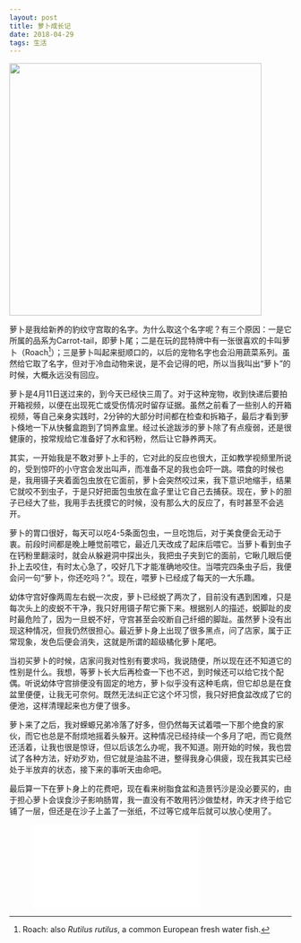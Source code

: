 ```yaml
---
layout: post
title: 萝卜成长记
date: 2018-04-29
tags: 生活
---
```


<a href="https://i.imgur.com/ijadMvF.jpg" data-lightbox='Roach' title-lightbox='我萌吗？'><img src="https://i.imgur.com/UTv6Yng.jpg?1" width='450px'></a>

萝卜是我给新养的豹纹守宫取的名字。为什么取这个名字呢？有三个原因：一是它所属的品系为Carrot-tail，即萝卜尾；二是在玩的昆特牌中有一张很喜欢的卡叫萝卜（Roach[^1]）；三是萝卜叫起来挺顺口的，以后的宠物名字也会沿用蔬菜系列。虽然给它取了名字，但对于冷血动物来说，是不会记得的吧，所以当我叫出“萝卜”的时候，大概永远没有回应。

萝卜是4月11日送过来的，到今天已经快三周了。对于这种宠物，收到快递后要拍开箱视频，以便在出现死亡或受伤情况时留存证据。虽然之前看了一些别人的开箱视频，等自己亲身实践时，2分钟的大部分时间都在检查和拆箱子，最后才看到萝卜倏地一下从快餐盒跑到了饲养盒里。经过长途跋涉的萝卜除了有点瘦弱，还是很健康的，按常规给它准备好了水和钙粉，然后让它静养两天。

其实，一开始我是不敢对萝卜上手的，它对此的反应也很大，正如教学视频里所说的，受到惊吓的小守宫会发出叫声，而准备不足的我也会吓一跳。喂食的时候也是，我用镊子夹着面包虫放在它面前，萝卜会突然咬过来，我下意识地缩手，结果它就咬不到虫子，于是只好把面包虫放在盒子里让它自己去捕获。现在，萝卜的胆子已经大了些，我用手去抚摸它的时候，没有那么大的反应了，有时甚至不会逃开。

萝卜的胃口很好，每天可以吃4-5条面包虫，一旦吃饱后，对于美食便会无动于衷。前段时间都是晚上睡觉前喂它，最近几天改成了起床后喂它。当萝卜看到虫子在钙粉里翻滚时，就会从躲避洞中探出头，我把虫子夹到它的面前，它瞅几眼后便扑上去咬住，有时太心急了，咬好几下才能准确地咬住。当喂完四条虫子后，我便会问一句“萝卜，你还吃吗？”。现在，喂萝卜已经成了每天的一大乐趣。

幼体守宫好像两周左右蜕一次皮，萝卜已经蜕了两次了，目前没有遇到困难，只是每次头上的皮蜕不干净，我只好用镊子帮它撕下来。根据别人的描述，蜕脚趾的皮时最危险了，因为一旦蜕不好，守宫甚至会咬断自己纤细的脚趾。虽然萝卜没有出现这种情况，但我仍然很担心。最近萝卜身上出现了很多黑点，问了店家，属于正常现象，发色后便会消失，这就是所谓的超级橘化萝卜尾吧。

当初买萝卜的时候，店家问我对性别有要求吗，我说随便，所以现在还不知道它的性别是什么。我想，等萝卜长大后再检查一下也不迟，到时候还可以给它找个配偶。听说幼体守宫排便没有固定的地方，萝卜似乎没有这种毛病，但它却总是在食盆里便便，让我无可奈何。既然无法纠正它这个坏习惯，我只好把食盆改成了它的便池，这样清理起来也方便了很多。

萝卜来了之后，我对蝾螈兄弟冷落了好多，但仍然每天试着喂一下那个绝食的家伙，而它也总是不耐烦地摇着头躲开。这种情况已经持续一个多月了吧，而它竟然还活着，让我也很是惊讶，但以后该怎么办呢，我不知道。刚开始的时候，我也尝试了各种方法，好劝歹劝，但它就是油盐不进，整得我身心俱疲，现在我其实已经处于半放弃的状态，接下来的事听天由命吧。

最后算一下在萝卜身上的花费吧，现在看来树脂食盆和造景钙沙是没必要买的，由于担心萝卜会误食沙子影响肠胃，我一直没有不敢用钙沙做垫材，昨天才终于给它铺了一层，但还是在沙子上盖了一张纸，不过等它成年后就可以放心使用了。

<figure>
      <embed type="image/svg+xml" src="/assets/roach_cost.svg" />
</figure>

[^1]: Roach: also *Rutilus rutilus*, a common European fresh water fish.
